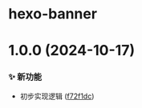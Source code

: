 # hexo-banner

# 1.0.0 (2024-10-17)


### ✨ 新功能

* 初步实现逻辑 ([f72f1dc](https://github.com/CaoMeiYouRen/hexo-banner/commit/f72f1dc))
